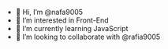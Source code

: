 - 👋 Hi, I’m @nafa9005
- 👀 I’m interested in Front-End
- 🌱 I’m currently learning JavaScript
- 💞️ I’m looking to collaborate with @rafia9005

<!---
nafa9005/nafa9005 is a ✨ special ✨ repository because its `README.md` (this file) appears on your GitHub profile.
You can click the Preview link to take a look at your changes.
--->
